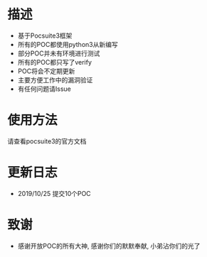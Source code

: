 # 描述
* 基于Pocsuite3框架
* 所有的POC都使用python3从新编写 
* 部分POC并未有环境进行测试
* 所有的POC都只写了verify
* POC将会不定期更新
* 主要方便工作中的漏洞验证
* 有任何问题请Issue

# 使用方法
请查看pocsuite3的官方文档

# 更新日志
* 2019/10/25 提交10个POC

# 致谢
* 感谢开放POC的所有大神, 感谢你们的默默奉献, 小弟沾你们的光了
